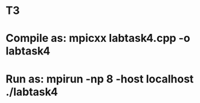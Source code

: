 # T3
# Compile as:  mpicxx labtask4.cpp -o labtask4
# Run as:      mpirun -np 8 -host localhost ./labtask4
